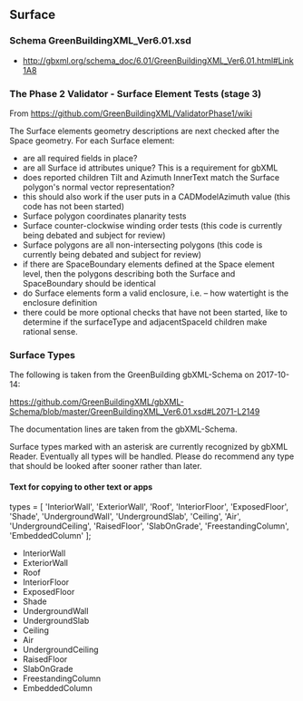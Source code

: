 

## Surface


### Schema GreenBuildingXML_Ver6.01.xsd 

* <http://gbxml.org/schema_doc/6.01/GreenBuildingXML_Ver6.01.html#Link1A8>



### The Phase 2 Validator - Surface Element Tests (stage 3)

From <https://github.com/GreenBuildingXML/ValidatorPhase1/wiki>

The Surface elements geometry descriptions are next checked after the Space geometry. For each Surface element:

* are all required fields in place?
* are all Surface id attributes unique? This is a requirement for gbXML
* does reported children Tilt and Azimuth InnerText match the Surface polygon's normal vector representation?
* this should also work if the user puts in a CADModelAzimuth value (this code has not been started)
* Surface polygon coordinates planarity tests
* Surface counter-clockwise winding order tests (this code is currently being debated and subject for review)
* Surface polygons are all non-intersecting polygons (this code is currently being debated and subject for review)
* if there are SpaceBoundary elements defined at the Space element level, then the polygons describing both the Surface and SpaceBoundary should be identical
* do Surface elements form a valid enclosure, i.e. – how watertight is the enclosure definition
* there could be more optional checks that have not been started, like to determine if the surfaceType and adjacentSpaceId children make rational sense.


### Surface Types

The following is taken from the GreenBuilding gbXML-Schema on 2017-10-14:

<https://github.com/GreenBuildingXML/gbXML-Schema/blob/master/GreenBuildingXML_Ver6.01.xsd#L2071-L2149>

The documentation lines are taken from the gbXML-Schema.

Surface types marked with an asterisk are currently recognized by gbXML Reader. Eventually all types will be handled. Please do recommend any type that should be looked after sooner rather than later.


#### Text for copying to other text or apps

types = [ 'InteriorWall', 'ExteriorWall', 'Roof', 'InteriorFloor', 'ExposedFloor', 'Shade', 'UndergroundWall', 'UndergroundSlab', 'Ceiling', 'Air', 'UndergroundCeiling', 'RaisedFloor', 'SlabOnGrade', 'FreestandingColumn', 'EmbeddedColumn' ];


* InteriorWall
* ExteriorWall
* Roof
* InteriorFloor
* ExposedFloor
* Shade
* UndergroundWall
* UndergroundSlab
* Ceiling
* Air
* UndergroundCeiling
* RaisedFloor
* SlabOnGrade
* FreestandingColumn
* EmbeddedColumn
